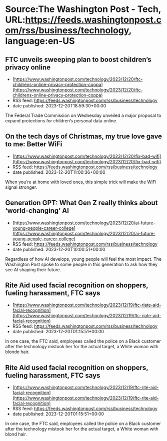 # Source:The Washington Post - Tech, URL:https://feeds.washingtonpost.com/rss/business/technology, language:en-US

## FTC unveils sweeping plan to boost children’s privacy online
 - [https://www.washingtonpost.com/technology/2023/12/20/ftc-childrens-online-privacy-protection-coppa](https://www.washingtonpost.com/technology/2023/12/20/ftc-childrens-online-privacy-protection-coppa)
 - RSS feed: https://feeds.washingtonpost.com/rss/business/technology
 - date published: 2023-12-20T18:59:30+00:00

The Federal Trade Commission on Wednesday unveiled a major proposal to expand protections for children’s personal data online.

## On the tech days of Christmas, my true love gave to me: Better WiFi
 - [https://www.washingtonpost.com/technology/2023/12/20/fix-bad-wifi](https://www.washingtonpost.com/technology/2023/12/20/fix-bad-wifi)
 - RSS feed: https://feeds.washingtonpost.com/rss/business/technology
 - date published: 2023-12-20T11:00:36+00:00

When you’re at home with loved ones, this simple trick will make the WiFi signal stronger.

## Generation GPT: What Gen Z really thinks about ‘world-changing’ AI
 - [https://www.washingtonpost.com/technology/2023/12/20/ai-future-young-people-career-college](https://www.washingtonpost.com/technology/2023/12/20/ai-future-young-people-career-college)
 - RSS feed: https://feeds.washingtonpost.com/rss/business/technology
 - date published: 2023-12-20T10:00:51+00:00

Regardless of how AI develops, young people will feel the most impact. The Washington Post spoke to some people in this generation to ask how they see AI shaping their future.

## Rite Aid used facial recognition on shoppers, fueling harassment, FTC says
 - [https://www.washingtonpost.com/technology/2023/12/19/ftc-riate-aid-facial-recognition](https://www.washingtonpost.com/technology/2023/12/19/ftc-riate-aid-facial-recognition)
 - RSS feed: https://feeds.washingtonpost.com/rss/business/technology
 - date published: 2023-12-20T01:15:51+00:00

In one case, the FTC said, employees called the police on a Black customer after the technology mistook her for the actual target, a White woman with blonde hair.

## Rite Aid used facial recognition on shoppers, fueling harassment, FTC says
 - [https://www.washingtonpost.com/technology/2023/12/19/ftc-rite-aid-facial-recognition](https://www.washingtonpost.com/technology/2023/12/19/ftc-rite-aid-facial-recognition)
 - RSS feed: https://feeds.washingtonpost.com/rss/business/technology
 - date published: 2023-12-20T01:15:51+00:00

In one case, the FTC said, employees called the police on a Black customer after the technology mistook her for the actual target, a White woman with blond hair.

